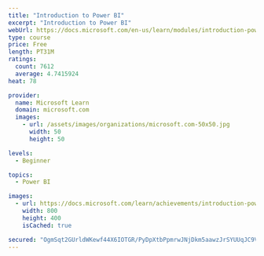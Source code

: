 ```yaml
---
title: "Introduction to Power BI"
excerpt: "Introduction to Power BI"
webUrl: https://docs.microsoft.com/en-us/learn/modules/introduction-power-bi/
type: course
price: Free
length: PT31M
ratings:
  count: 7612
  average: 4.7415924
heat: 78

provider:
  name: Microsoft Learn
  domain: microsoft.com
  images:
    - url: /assets/images/organizations/microsoft.com-50x50.jpg
      width: 50
      height: 50

levels:
  - Beginner

topics:
  - Power BI

images:
  - url: https://docs.microsoft.com/learn/achievements/introduction-power-bi-social.png
    width: 800
    height: 400
    isCached: true

secured: "OgmSqt2GUrldWKewf44X6IOTGR/PyDpXtbPpmrwJNjDkm5aawzJrSYUUqJC9V7ozllvGitGv7wA4M93vpe+A8Z/ZCyGKoecg6RGIUG3vGZNZXIdSYhlzd+GV+l0mBuak+S0YHjtvbLW6gO5II4n4LyBu2YLw/2Vrc2r22UXwQHBpcfCPJu5eOJuR9ZKsFFrFEtRWSf3LYYp9AxyzZNNj7+XIy4T1nPD4D9xJfeOUjBUsh2tcLUlhOgRuzFPakUyTilfkQrEeuxxg35+lFv4c8P2j5J/OZTI4FHrZN2w+C7BBm68rqhScZDPRlPgh+pWZPyO9j7SxFBQRANNgcJH2mnkbulRQtBtIyoPO5LkL9mVqlTRuEa4ZRx5swGhkuCxRCDald3cIT9FUoWRDrD0RnId5JVfRNDEMn6zv8Fk+D4k=;qpzboA1P4OPjdHQQwYKRmA=="
---
```



